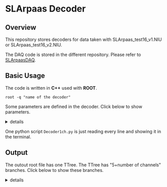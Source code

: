 # SLArpaas Decoder

## Overview

This repository stores decoders for data taken with SLArpaas_test16_v1.NIU or SLArpaas_test16_v2.NIU.

The DAQ code is stored in the different repository.
Please refer to [SLArpaasDAQ](https://github.com/shomakodama/SLArpaasDAQ).





## Basic Usage

The code is written in **C++** used with **ROOT**.

`root -q "name of the decoder"`

Some parameters are defined in the decoder.
Click below to show parameters.

<details>
<summary>details</summary>

name|description
---|---
length|sample length
interval|clock interval (should be 8 ns for DT5560SE)
timing_offset|offset for a timing since the timing is split into 2 lines (32-bits*2, should be 0x100000000)
fname|input file name
ofilename|output file name
plotevent|saving waveform or not (1: save)

</details>

One python script `Decoder1ch.py` is just reading every line and showing it in the terminal.





## Output

The outout root file has one TTree.
The TTree has "5+number of channels" branches.
Click below to show these branches.

<details>
<summary>details</summary>

name|description
---|---
length|sample length (int)
timing|event timing (uint64_t)
event|event number counting by the counter module (uint32_t)
internalevent|event number counting by the digitizer module (uint32_t)
ADCX|data points (int)
eventflag|event flag (int)

The difference between the event and internalevent is constant in one file.
These show the number of triggers, not the number of sending data.

Only the ADCX is the array of data.

The eventflag is 2 if the event has a missing point.
It is 1 if the event has a point outside the dynamic range.

</details>



